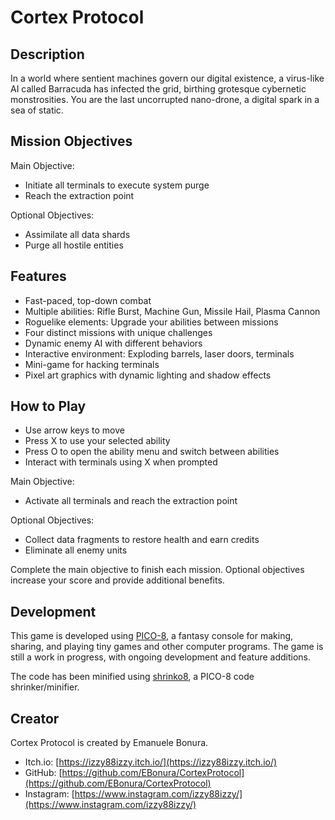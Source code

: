 # Cortex Protocol

## Description

In a world where sentient machines govern our digital existence, a virus-like AI called Barracuda has infected the grid, birthing grotesque cybernetic monstrosities. You are the last uncorrupted nano-drone, a digital spark in a sea of static.

## Mission Objectives

Main Objective:
- Initiate all terminals to execute system purge
- Reach the extraction point

Optional Objectives:
- Assimilate all data shards
- Purge all hostile entities

## Features

- Fast-paced, top-down combat
- Multiple abilities: Rifle Burst, Machine Gun, Missile Hail, Plasma Cannon
- Roguelike elements: Upgrade your abilities between missions
- Four distinct missions with unique challenges
- Dynamic enemy AI with different behaviors
- Interactive environment: Exploding barrels, laser doors, terminals
- Mini-game for hacking terminals
- Pixel art graphics with dynamic lighting and shadow effects

## How to Play

- Use arrow keys to move
- Press X to use your selected ability
- Press O to open the ability menu and switch between abilities
- Interact with terminals using X when prompted

Main Objective:
- Activate all terminals and reach the extraction point

Optional Objectives:
- Collect data fragments to restore health and earn credits
- Eliminate all enemy units

Complete the main objective to finish each mission. Optional objectives increase your score and provide additional benefits.

## Development

This game is developed using [PICO-8](https://www.lexaloffle.com/pico-8.php), a fantasy console for making, sharing, and playing tiny games and other computer programs. The game is still a work in progress, with ongoing development and feature additions.

The code has been minified using [shrinko8](https://github.com/thisismypassport/shrinko8), a PICO-8 code shrinker/minifier.

## Creator

Cortex Protocol is created by Emanuele Bonura.

- Itch.io: [https://izzy88izzy.itch.io/](https://izzy88izzy.itch.io/)
- GitHub: [https://github.com/EBonura/CortexProtocol](https://github.com/EBonura/CortexProtocol)
- Instagram: [https://www.instagram.com/izzy88izzy/](https://www.instagram.com/izzy88izzy/)